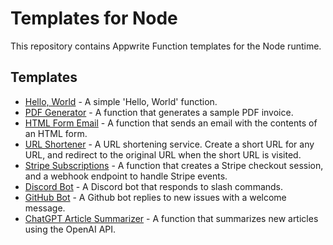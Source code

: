 # Templates for Node

This repository contains Appwrite Function templates for the Node runtime.

## Templates

- [Hello, World](hello-world/) - A simple 'Hello, World' function.
- [PDF Generator](pdf-generator/) - A function that generates a sample PDF invoice.
- [HTML Form Email](html-form-email/) - A function that sends an email with the contents of an HTML form.
- [URL Shortener](url-shortener/) - A URL shortening service. Create a short URL for any URL, and redirect to the original URL when the short URL is visited.
- [Stripe Subscriptions](stripe-subscriptions/) - A function that creates a Stripe checkout session, and a webhook endpoint to handle Stripe events.
- [Discord Bot](discord-bot/) - A Discord bot that responds to slash commands.
- [GitHub Bot](github-bot/) - A Github bot replies to new issues with a welcome message.
- [ChatGPT Article Summarizer](chatgpt-article-summarizer/) - A function that summarizes new articles using the OpenAI API.
